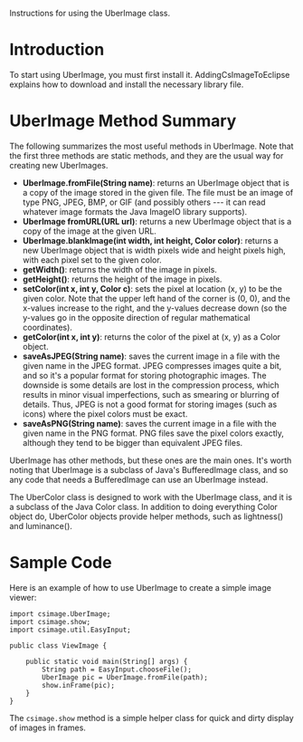 Instructions for using the UberImage class.

# Introduction #

To start using UberImage, you must first install it. AddingCsImageToEclipse explains how to download and install the necessary library file.


# UberImage Method Summary #

The following summarizes the most useful methods in UberImage. Note that the first three methods are static methods, and they are the usual way for creating new UberImages.

  * **UberImage.fromFile(String name)**: returns an UberImage object that is a copy of the image stored in the given file. The file must be an image of type PNG, JPEG, BMP, or GIF (and possibly others --- it can read whatever image formats the Java ImageIO library supports).
  * **UberImage fromURL(URL url)**: returns a new UberImage object that is a copy of the image at the given URL.
  * **UberImage.blankImage(int width, int height, Color color)**: returns a new UberImage object that is width pixels wide and height pixels high, with each pixel set to the given color.
  * **getWidth()**: returns the width of the image in pixels.
  * **getHeight()**: returns the height of the image in pixels.
  * **setColor(int x, int y, Color c)**: sets the pixel at location (x, y) to be the given color. Note that the upper left hand of the corner is (0, 0), and the x-values increase to the right, and the y-values decrease down (so the y-values go in the opposite direction of regular mathematical coordinates).
  * **getColor(int x, int y)**: returns the color of the pixel at (x, y) as a Color object.
  * **saveAsJPEG(String name)**: saves the current image in a file with the given name in the JPEG format. JPEG compresses images quite a bit, and so it's a popular format for storing photographic images. The downside is some details are lost in the compression process, which results in minor visual imperfections, such as smearing or blurring of details. Thus, JPEG is not a good format for storing images (such as icons) where the pixel colors must be exact.
  * **saveAsPNG(String name)**: saves the current image in a file with the given name in the PNG format. PNG files save the pixel colors exactly, although they tend to be bigger than equivalent JPEG files.

UberImage has other methods, but these ones are the main ones. It's worth noting that UberImage is a subclass of Java's BufferedImage class, and so any code that needs a BufferedImage can use an UberImage instead.

The UberColor class is designed to work with the UberImage class, and it is a subclass of the Java Color class. In addition to doing everything Color object do, UberColor objects provide helper methods, such as lightness() and luminance().

# Sample Code #
Here is an example of how to use UberImage to create a simple image viewer:

```
import csimage.UberImage;
import csimage.show;
import csimage.util.EasyInput;

public class ViewImage {

	public static void main(String[] args) {
		String path = EasyInput.chooseFile();
		UberImage pic = UberImage.fromFile(path);
		show.inFrame(pic);
	}
}
```

The `csimage.show` method is a simple helper class for quick and dirty display of images in frames.